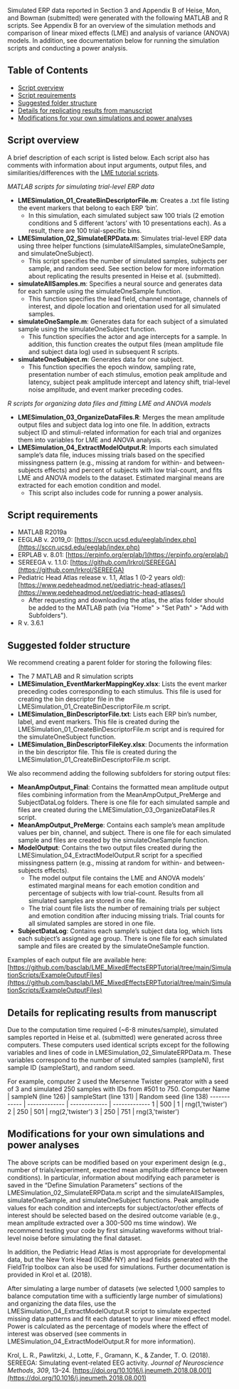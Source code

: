 Simulated ERP data reported in Section 3 and Appendix B of Heise, Mon, and Bowman (submitted) were generated with the following MATLAB and R scripts. See Appendix B for an overview of the simulation methods and comparison of linear mixed effects (LME) and analysis of variance (ANOVA) models. In addition, see documentation below for running the simulation scripts and conducting a power analysis. 

## Table of Contents  
* [Script overview](#script-overview)
* [Script requirements](#script-requirements)
* [Suggested folder structure](#suggested-folder-structure)
* [Details for replicating results from manuscript](#details-for-replicating-results-from-manuscript)
* [Modifications for your own simulations and power analyses](#modifications-for-your-own-simulations-and-power-analyses)

## Script overview
A brief description of each script is listed below. Each script also has comments with information about input arguments, output files, and similarities/differences with the [LME tutorial scripts](https://github.com/basclab/LME_MixedEffectsERPTutorial/tree/main/LMETutorialScripts).

*MATLAB scripts for simulating trial-level ERP data*
* **LMESimulation_01_CreateBinDescriptorFile.m**: Creates a .txt file listing the event markers that belong to each ERP ‘bin’.
  * In this simulation, each simulated subject saw 100 trials (2 emotion conditions and 5 different ‘actors’ with 10 presentations each). As a result, there are 100 trial-specific bins.
* **LMESimulation_02_SimulateERPData.m**: Simulates trial-level ERP data using three helper functions (simulateAllSamples, simulateOneSample, and simulateOneSubject).
  * This script specifies the number of simulated samples, subjects per sample, and random seed. See section below for more information about replicating the results presented in Heise et al. (submitted).
* **simulateAllSamples.m**: Specifies a neural source and generates data for each sample using the simulateOneSample function.
  * This function specifies the lead field, channel montage, channels of interest, and dipole location and orientation used for all simulated samples.
* **simulateOneSample.m**: Generates data for each subject of a simulated sample using the simulateOneSubject function.
  * This function specifies the actor and age intercepts for a sample. In addition, this function creates the output files (mean amplitude file and subject data log) used in subsequent R scripts.
* **simulateOneSubject.m**: Generates data for one subject.
  * This function specifies the epoch window, sampling rate, presentation number of each stimulus, emotion peak amplitude and latency, subject peak amplitude intercept and latency shift, trial-level noise amplitude, and event marker preceding codes.

*R scripts for organizing data files and fitting LME and ANOVA models*
* **LMESimulation_03_OrganizeDataFiles.R**: Merges the mean amplitude output files and subject data log into one file. In addition, extracts subject ID and stimuli-related information for each trial and organizes them into variables for LME and ANOVA analysis.
* **LMESimulation_04_ExtractModelOutput.R**: Imports each simulated sample’s data file, induces missing trials based on the specified missingness pattern (e.g., missing at random for within- and between-subjects effects) and percent of subjects with low trial-count, and fits LME and ANOVA models to the dataset. Estimated marginal means are extracted for each emotion condition and model.
  * This script also includes code for running a power analysis.

## Script requirements
* MATLAB R2019a 
* EEGLAB v. 2019_0: [https://sccn.ucsd.edu/eeglab/index.php](https://sccn.ucsd.edu/eeglab/index.php)
* ERPLAB v. 8.01: [https://erpinfo.org/erplab/](https://erpinfo.org/erplab/)
* SEREEGA v. 1.1.0: [https://github.com/lrkrol/SEREEGA](https://github.com/lrkrol/SEREEGA)
* Pediatric Head Atlas release v. 1.1, Atlas 1 (0-2 years old): [https://www.pedeheadmod.net/pediatric-head-atlases/](https://www.pedeheadmod.net/pediatric-head-atlases/)
  * After requesting and downloading the atlas, the atlas folder should be added to the MATLAB path (via "Home" > "Set Path" > "Add with Subfolders").
* R v. 3.6.1

## Suggested folder structure
We recommend creating a parent folder for storing the following files:
* The 7 MATLAB and R simulation scripts
* **LMESimulation_EventMarkerMappingKey.xlsx**: Lists the event marker preceding codes corresponding to each stimulus. This file is used for creating the bin descriptor file in the LMESimulation_01_CreateBinDescriptorFile.m script.
* **LMESimulation_BinDescriptorFile.txt**: Lists each ERP bin’s number, label, and event markers. This file is created during the LMESimulation_01_CreateBinDescriptorFile.m script and is required for the simulateOneSubject function.
* **LMESimulation_BinDescriptorFileKey.xlsx**: Documents the information in the bin descriptor file. This file is created during the LMESimulation_01_CreateBinDescriptorFile.m script.

We also recommend adding the following subfolders for storing output files:
* **MeanAmpOutput_Final**: Contains the formatted mean amplitude output files combining information from the MeanAmpOutput_PreMerge and SubjectDataLog folders. There is one file for each simulated sample and files are created during the LMESimulation_03_OrganizeDataFiles.R script.
* **MeanAmpOutput_PreMerge**: Contains each sample’s mean amplitude values per bin, channel, and subject. There is one file for each simulated sample and files are created by the simulateOneSample function. 
* **ModelOutput**: Contains the two output files created during the LMESimulation_04_ExtractModelOutput.R script for a specified missingness pattern (e.g., missing at random for within- and between-subjects effects). 
  * The model output file contains the LME and ANOVA models’ estimated marginal means for each emotion condition and percentage of subjects with low trial-count. Results from all simulated samples are stored in one file.
  * The trial count file lists the number of remaining trials per subject and emotion condition after inducing missing trials. Trial counts for all simulated samples are stored in one file.
* **SubjectDataLog**: Contains each sample’s subject data log, which lists each subject’s assigned age group. There is one file for each simulated sample and files are created by the simulateOneSample function. 

Examples of each output file are available here: [https://github.com/basclab/LME_MixedEffectsERPTutorial/tree/main/SimulationScripts/ExampleOutputFiles](https://github.com/basclab/LME_MixedEffectsERPTutorial/tree/main/SimulationScripts/ExampleOutputFiles)

## Details for replicating results from manuscript
Due to the computation time required (~6-8 minutes/sample), simulated samples reported in Heise et al. (submitted) were generated across three computers. These computers used identical scripts except for the following variables and lines of code in LMESimulation_02_SimulateERPData.m. These variables correspond to the number of simulated samples (sampleN), first sample ID (sampleStart), and random seed. 

For example, computer 2 used the Mersenne Twister generator with a seed of 3 and simulated 250 samples with IDs from #501 to 750. 
Computer Name | sampleN (line 126) | sampleStart (line 131) | Random seed (line 138)
------------ | ------------- | ------------- | -------------
1 | 500 | 1 | rng(1,'twister')
2 | 250 | 501 | rng(2,'twister')
3 | 250 | 751 | rng(3,'twister')

## Modifications for your own simulations and power analyses
The above scripts can be modified based on your experiment design (e.g., number of trials/experiment, expected mean amplitude difference between conditions). In particular, information about modifying each parameter is saved in the “Define Simulation Parameters” sections of the LMESimulation_02_SimulateERPData.m script and the simulateAllSamples, simulateOneSample, and simulateOneSubject functions. Peak amplitude values for each condition and intercepts for subject/actor/other effects of interest should be selected based on the desired outcome variable (e.g., mean amplitude extracted over a 300-500 ms time window). We recommend testing your code by first simulating waveforms without trial-level noise before simulating the final dataset. 

In addition, the Pediatric Head Atlas is most appropriate for developmental data, but the New York Head (ICBM-NY) and lead fields generated with the FieldTrip toolbox can also be used for simulations. Further documentation is provided in Krol et al. (2018).

After simulating a large number of datasets (we selected 1,000 samples to balance computation time with a sufficiently large number of simulations) and organizing the data files, use the LMESimulation_04_ExtractModelOutput.R script to simulate expected missing data patterns and fit each dataset to your linear mixed effect model. Power is calculated as the percentage of models where the effect of interest was observed (see comments in LMESimulation_04_ExtractModelOutput.R for more information). 

Krol, L. R., Pawlitzki, J., Lotte, F., Gramann, K., & Zander, T. O. (2018). SEREEGA: Simulating event-related EEG activity. *Journal of Neuroscience Methods*, *309*, 13–24. [https://doi.org/10.1016/j.jneumeth.2018.08.001](https://doi.org/10.1016/j.jneumeth.2018.08.001)
